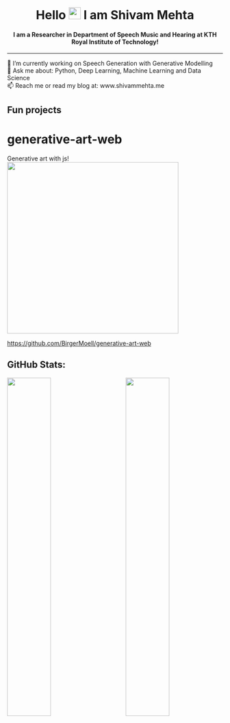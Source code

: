 <!--
**shivammehta007/shivammehta007** is a ✨ _special_ ✨ repository because its `README.md` (this file) appears on your GitHub profile.

Here are some ideas to get you started:

- 🔭 I’m currently working on ...
- 🌱 I’m currently learning ...
- 👯 I’m looking to collaborate on ...
- 🤔 I’m looking for help with ...
- 💬 Ask me about ...
- 📫 How to reach me: ...
- 😄 Pronouns: ...
- ⚡ Fun fact: ...
-->


<h1 align="center">Hello <img src="https://media.giphy.com/media/hvRJCLFzcasrR4ia7z/giphy.gif" width="28"> I am Shivam Mehta</h1>

<h4 align="center">I am a Researcher in Department of Speech Music and Hearing at KTH Royal Institute of Technology!  </h4>
<hr>
<p>
🔭 I’m currently working on Speech Generation with Generative Modelling <br/> 
💬 Ask me about: Python, Deep Learning, Machine Learning and Data Science <br/>
📫 Reach me or read my blog at: www.shivammehta.me <br/>
</p>

## Fun projects

# generative-art-web
Generative art with js!
<img height="400px" src="https://i.imgur.com/Xg6UZV6.png"/>

https://github.com/BirgerMoell/generative-art-web


## GitHub Stats:

<img  src="https://github-readme-stats.vercel.app/api?username=shivammehta007&show_icons=true&hide_border=true&theme=tokyonight" width="45%" align="right" >

<img  src="https://github-readme-streak-stats.herokuapp.com/?user=shivammehta007&hide_border=true&theme=tokyonight" width="45%" >
<br />
